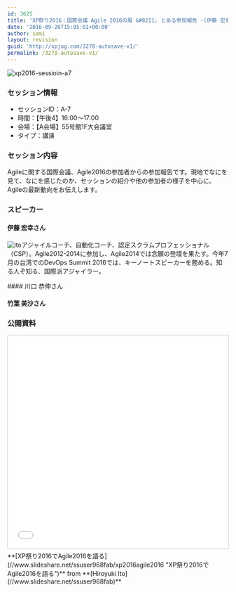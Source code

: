 ```yaml
---
id: 3625
title: 'XP祭り2016：国際会議 Agile 2016の風 &#8211; とある参加報告 -(伊藤 宏幸さん、川口 恭伸さん 、竹葉 美沙さん)'
date: '2016-09-26T15:05:01+00:00'
author: semi
layout: revision
guid: 'http://xpjug.com/3278-autosave-v1/'
permalink: /3278-autosave-v1/
---
```


![xp2016-sessioin-a7](http://xpjug.com/wp-content/uploads/2016/09/xp2016-sessioin-a7.png)

### セッション情報

- セッションID：A-7
- 時間：【午後4】16:00～17:00
- 会場：【A会場】55号館1F大会議室
- タイプ：講演

### セッション内容

Agileに関する国際会議、Agile2016の参加者からの参加報告です。現地でなにを見て、なにを感じたのか、セッションの紹介や他の参加者の様子を中心に、Agileの最新動向をお伝えします。

### スピーカー

#### 伊藤 宏幸さん

![ito](http://xpjug.com/wp-content/uploads/2016/09/ito-300x131.jpg)アジャイルコーチ、自動化コーチ、認定スクラムプロフェッショナル（CSP）。Agile2012-2014に参加し、Agile2014では念願の登壇を果たす。今年7月の台湾でのDevOps Summit 2016では、キーノートスピーカーを務める。知る人ぞ知る、国際派アジャイラー。

<div style="clear:both;"></div>#### 川口 恭伸さん

#### 竹葉 美沙さん

### 公開資料

<iframe allowfullscreen="" frameborder="0" height="485" marginheight="0" marginwidth="0" scrolling="no" src="//www.slideshare.net/slideshow/embed_code/key/AYh3LnbAMt1Rh" style="border:1px solid #CCC; border-width:1px; margin-bottom:5px; max-width: 100%;" width="595"> </iframe>

<div style="margin-bottom:5px">  **[XP祭り2016でAgile2016を語る](//www.slideshare.net/ssuser968fab/xp2016agile2016 "XP祭り2016でAgile2016を語る")**  from **[Hiroyuki Ito](//www.slideshare.net/ssuser968fab)** </div>